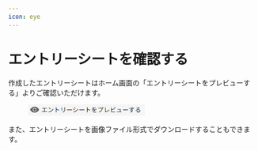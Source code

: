 ```yaml
---
icon: eye
---
```


# エントリーシートを確認する

作成したエントリーシートはホーム画面の「エントリーシートをプレビューする」よりご確認いただけます。

<figure><img src="../.gitbook/assets/エントリーシート (1).png" alt=""><figcaption></figcaption></figure>

また、エントリーシートを画像ファイル形式でダウンロードすることもできます。

